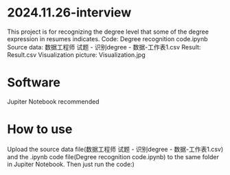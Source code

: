 # 2024.11.26-interview
This project is for recognizing the degree level that some of the degree expression in resumes indicates.
Code: Degree recognition code.ipynb
Source data: 数据工程师 试题 - 识别degree - 数据-工作表1.csv
Result: Result.csv
Visualization picture: Visualization.jpg

# Software
Jupiter Notebook recommended

# How to use
Upload the source data file(数据工程师 试题 - 识别degree - 数据-工作表1.csv) and the .ipynb code file(Degree recognition code.ipynb) to the same folder in Jupiter Notebook.
Then just run the code:)
